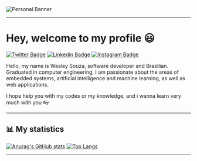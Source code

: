 <img src="https://i.ibb.co/3v8bkf3/Blue-and-White-Abstract-Technology-Linked-In-Banner.png" alt="Personal Banner"/>

<hr/>

# Hey, welcome to my profile :smiley:

[![Twitter Badge](https://img.shields.io/badge/-@souzawess-blue?logo=twitter&logoColor=white&labelColor=blue&style=for-the-badge&link=http://twitter.com/souzawess)](http://twitter.com/souzawess)  [![Linkedin Badge](https://img.shields.io/badge/-Wesley_Souza-darkblue?logo=linkedin&logoColor=white&labelColor=darkblue&style=for-the-badge&link=https://www.linkedin.com/in/souza-wesley/)](https://www.linkedin.com/in/souza-wesley) [
![Instagram Badge](https://img.shields.io/badge/-@souzawess-purple?logo=instagram&logoColor=white&labelColor=purple&style=for-the-badge&link=https://www.instagram.com/souzawess/)
](https://www.instagram.com/souzawess/)

Hello, my name is Wesley Souza, software developer and Brazilian. Graduated in computer engineering, I am passionate about the areas of embedded systems, artificial intelligence and machine learning, as well as web applications.

 I hope help you with my codes or my knowledge, and i wanna learn very much with you :eyeglasses:

--- ---
## :bar_chart: My statistics

[![Anurag's GitHub stats](https://github-readme-stats.vercel.app/api?username=souzawes&show_icons=true&hide=issues&theme=merko)](https://github.com/anuraghazra/github-readme-stats)
[![Top Langs](https://github-readme-stats.vercel.app/api/top-langs/?username=souzawes&layout=compact&theme=merko)](https://github.com/anuraghazra/github-readme-stats)

<hr/>
